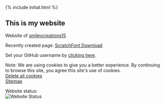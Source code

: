{% include initial.html %}
<h2>This is my website</h2>
<p>Website of <a href="https://github.com/smileycreations15/">smileycreations15</a></p>
<p>Recently created page: <a href="https://smileycreations15.github.io/ScratchFont">ScratchFont Download</a></p>
<p>Set your GitHub username by <a href="https://smileycreations15.github.io/Setup-Username">clicking here</a>.</p>


Note: We are using cookies to give you a better experience. By continuing to browse this site, you agree this site's use of cookies. <br />
<a href="https://smileycreations15.github.io/Delete-Cookies">Delete all cookies</a><br />
<a href="https://smileycreations15.github.io/Sitemap">Sitemap</a>

Website status: <br />![Website Status](https://smileycreations15.com/files/status/smileycreations15.github.io/5F8015E0-2504-439A-85D0-37EC0342F4DF.svg)
